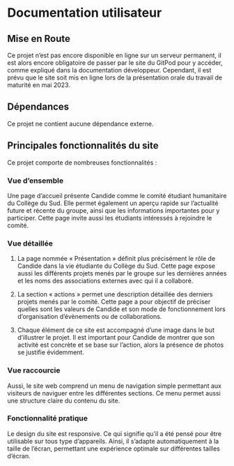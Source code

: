 # Documentation utilisateur

## Mise en Route 
       
Ce projet n’est pas encore disponible en ligne sur un serveur permanent, il est alors encore obligatoire de passer par le site du GitPod pour y accéder, comme expliqué dans la documentation développeur. Cependant, il est prévu que le site soit mis en ligne lors de la présentation orale du travail de maturité en mai 2023. 

## Dépendances
Ce projet ne contient aucune dépendance externe.

## Principales fonctionnalités du site
Ce projet comporte de nombreuses fonctionnalités : 

### Vue d’ensemble 

Une page d’accueil présente Candide comme le comité étudiant humanitaire du Collège du Sud. Elle permet également un aperçu rapide sur l’actualité future et récente du groupe, ainsi que les informations importantes pour y participer. Cette page invite aussi les étudiants intéressés à rejoindre le comité.

### Vue détaillée 

1.	La page nommée « Présentation » définit plus précisément le rôle de Candide dans la vie étudiante du Collège du Sud. Cette page expose aussi les différents projets menés par le groupe sur les dernières années et les noms des associations externes avec qui il a collaboré.

2.	La section « actions » permet une description détaillée des derniers projets menés par le comité. Cette page a pour objectif de préciser quelles sont les valeurs de Candide et son mode de fonctionnement lors d’organisation d’évènements ou de collaborations. 

3.	Chaque élément de ce site est accompagné d’une image dans le but d’illustrer le projet. Il est important pour Candide de montrer que son activité est concrète et se base sur l’action, alors la présence de photos se justifie évidemment.

### Vue raccourcie

Aussi, le site web comprend un menu de navigation simple permettant aux visiteurs de naviguer entre les différentes sections. Ce menu permet aussi une structure claire du contenu du site.

### Fonctionnalité pratique

Le design du site est responsive. Ce qui signifie qu’il a été pensé pour être utilisable sur tous type d’appareils. Ainsi, il s’adapte automatiquement à la taille de l’écran, permettant une expérience optimale sur différentes tailles d’écran.


